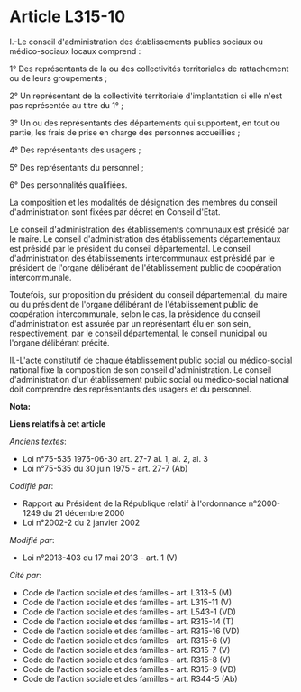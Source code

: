 # Article L315-10

I.-Le conseil d'administration des établissements publics sociaux ou médico-sociaux locaux comprend : 

1° Des représentants de la ou des collectivités territoriales de rattachement ou de leurs groupements ; 

2° Un représentant de la collectivité territoriale d'implantation si elle n'est pas représentée au titre du 1° ; 

3° Un ou des représentants des départements qui supportent, en tout ou partie, les frais de prise en charge des personnes
accueillies ; 

4° Des représentants des usagers ; 

5° Des représentants du personnel ; 

6° Des personnalités qualifiées. 

La composition et les modalités de désignation des membres du conseil d'administration sont fixées par décret en Conseil
d'Etat. 

Le conseil d'administration des établissements communaux est présidé par le maire. Le conseil d'administration des
établissements départementaux est présidé par le président du conseil départemental. Le conseil d'administration des
établissements intercommunaux est présidé par le président de l'organe délibérant de l'établissement public de coopération
intercommunale. 

Toutefois, sur proposition du président du conseil départemental, du maire ou du président de l'organe délibérant de
l'établissement public de coopération intercommunale, selon le cas, la présidence du conseil d'administration est assurée par
un représentant élu en son sein, respectivement, par le conseil départemental, le conseil municipal ou l'organe délibérant
précité. 

II.-L'acte constitutif de chaque établissement public social ou médico-social national fixe la composition de son conseil
d'administration. Le conseil d'administration d'un établissement public social ou médico-social national doit comprendre des
représentants des usagers et du personnel.

**Nota:**



**Liens relatifs à cet article**

_Anciens textes_:

  - Loi n°75-535 1975-06-30 art. 27-7 al. 1, al. 2, al. 3
  - Loi n°75-535 du 30 juin 1975 - art. 27-7 (Ab)

_Codifié par_:

  - Rapport au Président de la République relatif à l'ordonnance n°2000-1249 du 21 décembre 2000
  - Loi n°2002-2 du 2 janvier 2002

_Modifié par_:

  - Loi n°2013-403 du 17 mai 2013 - art. 1 (V)

_Cité par_:

  - Code de l'action sociale et des familles - art. L313-5 (M)
  - Code de l'action sociale et des familles - art. L315-11 (V)
  - Code de l'action sociale et des familles - art. L543-1 (VD)
  - Code de l'action sociale et des familles - art. R315-14 (T)
  - Code de l'action sociale et des familles - art. R315-16 (VD)
  - Code de l'action sociale et des familles - art. R315-6 (V)
  - Code de l'action sociale et des familles - art. R315-7 (V)
  - Code de l'action sociale et des familles - art. R315-8 (V)
  - Code de l'action sociale et des familles - art. R315-9 (VD)
  - Code de l'action sociale et des familles - art. R344-5 (Ab)
